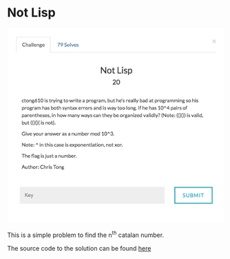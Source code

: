 # Not Lisp

![](NotLisp.png)

This is a simple problem to find the n<sup>th</sup> catalan number.

The source code to the solution can be found [here](crack.py)
